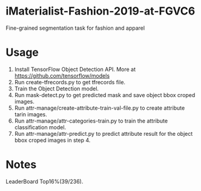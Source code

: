 # iMaterialist-Fashion-2019-at-FGVC6
Fine-grained segmentation task for fashion and apparel
# Usage
1. Install TensorFlow Object Detection API.  More at https://github.com/tensorflow/models
2. Run create-tfrecords.py to get tfrecords file.
3. Train the Object Detection model.
4. Run mask-detect.py to get predicted mask and save object bbox croped images.
5. Run attr-manage/create-attribute-train-val-file.py to create attribute tarin images.
6. Run attr-manage/attr-categories-train.py to train the attribute classification model.
7. Run attr-manage/attr-predict.py to predict attribute result for the object bbox croped images in step 4.
# Notes
LeaderBoard Top16%(39/236).
